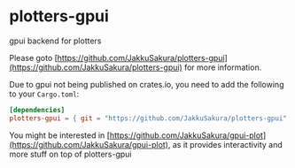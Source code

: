 # plotters-gpui

gpui backend for plotters

Please goto [https://github.com/JakkuSakura/plotters-gpui](https://github.com/JakkuSakura/plotters-gpui)
for more information.

Due to gpui not being published on crates.io, you need to add the following to your `Cargo.toml`:

```toml
[dependencies]
plotters-gpui = { git = "https://github.com/JakkuSakura/plotters-gpui" }
```

You might be interested in [https://github.com/JakkuSakura/gpui-plot](https://github.com/JakkuSakura/gpui-plot), as it provides interactivity and more stuff on top of plotters-gpui
